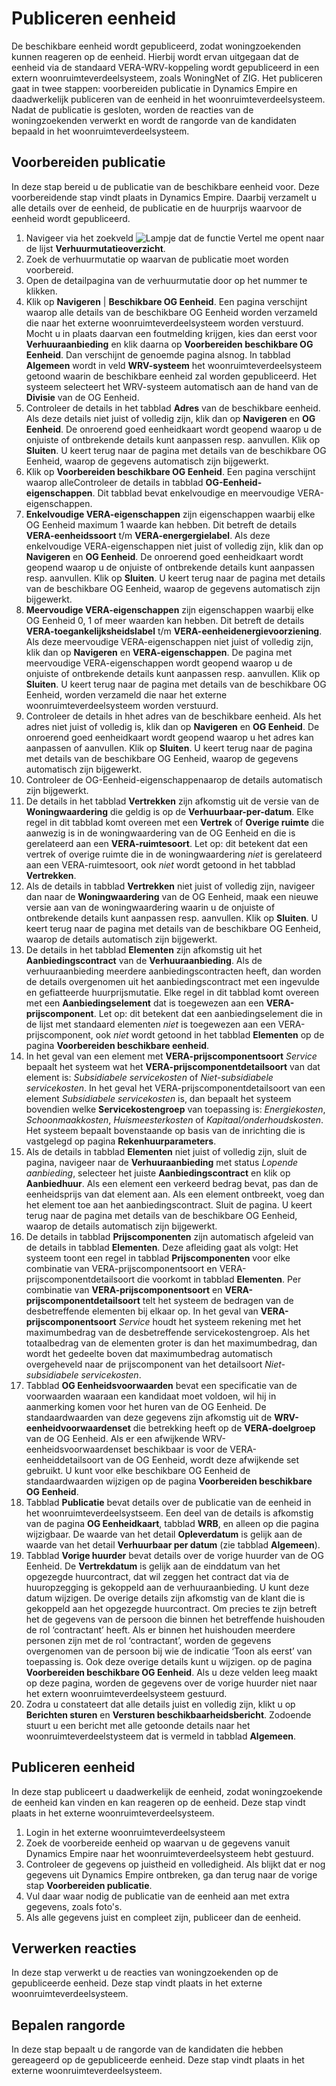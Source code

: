 # Publiceren eenheid

De beschikbare eenheid wordt gepubliceerd, zodat woningzoekenden kunnen reageren op de eenheid. Hierbij wordt ervan uitgegaan dat de eenheid via de standaard VERA-WRV-koppeling wordt gepubliceerd in een extern woonruimteverdeelsysteem, zoals WoningNet of ZIG. 
Het publiceren gaat in twee stappen: voorbereiden publicatie in Dynamics Empire en daadwerkelijk publiceren van de eenheid in het woonruimteverdeelsysteem. Nadat de publicatie is gesloten, worden de reacties van de woningzoekenden verwerkt en wordt de rangorde van de kandidaten bepaald in het woonruimteverdeelsysteem.  


## Voorbereiden publicatie   

In deze stap bereid u de publicatie van de beschikbare eenheid voor. Deze voorbereidende stap vindt plaats in Dynamics Empire. Daarbij verzamelt u alle details over de eenheid, de publicatie en de huurprijs waarvoor de eenheid wordt gepubliceerd. 

1. Navigeer via het zoekveld ![Lampje dat de functie Vertel me opent](https://docs.microsoft.com/nl-NL/dynamics365/business-central/media/ui-search/search_small.png "Vertel me wat u wilt doen") naar de lijst **Verhuurmutatieoverzicht**.
2. Zoek de verhuurmutatie op waarvan de publicatie moet worden voorbereid.
3. Open de detailpagina van de verhuurmutatie door op het nummer te klikken. 
4. Klik op **Navigeren** | **Beschikbare OG Eenheid**.  Een pagina verschijnt waarop alle details van de beschikbare OG Eenheid worden verzameld die naar het externe woonruimteverdeelsysteem worden verstuurd.  Mocht u in plaats daarvan een foutmelding krijgen, kies dan eerst voor **Verhuuraanbieding** en klik daarna op **Voorbereiden beschikbare OG Eenheid**.  Dan verschijnt de genoemde pagina alsnog.  In tabblad **Algemeen** wordt in veld **WRV-systeem** het woonruimteverdeelsysteem getoond waarin de beschikbare eenheid zal worden gepubliceerd. Het systeem selecteert het WRV-systeem automatisch aan de hand van de **Divisie** van de OG Eenheid. 
5. Controleer de details in het tabblad **Adres** van de beschikbare eenheid. Als deze details niet juist of volledig zijn, klik dan op **Navigeren** en **OG Eenheid**. De onroerend goed eenheidkaart wordt geopend waarop u de onjuiste of ontbrekende details kunt aanpassen resp. aanvullen. Klik op **Sluiten**. U keert terug naar de pagina met details van de beschikbare OG Eenheid, waarop de gegevens automatisch zijn bijgewerkt. 
56. Klik op **Voorbereiden beschikbare OG Eenheid**. Een pagina verschijnt waarop alleControleer de details in tabblad **OG-Eenheid-eigenschappen**. Dit tabblad bevat enkelvoudige en meervoudige VERA-eigenschappen. 
7. **Enkelvoudige VERA-eigenschappen** zijn eigenschappen waarbij elke OG Eenheid maximum 1 waarde kan hebben. Dit betreft de details **VERA-eenheidssoort** t/m  **VERA-energergielabel**.  Als deze enkelvoudige VERA-eigenschappen niet juist of volledig zijn, klik dan op **Navigeren** en **OG Eenheid**. De onroerend goed eenheidkaart wordt geopend waarop u de onjuiste of ontbrekende details kunt aanpassen resp. aanvullen. Klik op **Sluiten**. U keert terug naar de pagina met details van de beschikbare OG Eenheid, waarop de gegevens automatisch zijn bijgewerkt. 
8. **Meervoudige VERA-eigenschappen** zijn eigenschappen waarbij elke OG Eenheid 0, 1 of meer waarden kan hebben. Dit betreft de details **VERA-toegankelijksheidslabel** t/m  **VERA-eenheidenergievoorziening**.  Als deze meervoudige VERA-eigenschappen niet juist of volledig zijn, klik dan op **Navigeren** en **VERA-eigenschappen**. De pagina met meervoudige VERA-eigenschappen wordt geopend waarop u de onjuiste of ontbrekende details kunt aanpassen resp. aanvullen. Klik op **Sluiten**. U keert terug naar de pagina met details van de beschikbare OG Eenheid, worden verzameld die naar het externe woonruimteverdeelsysteem worden verstuurd. 
6. Controleer de details in hhet adres van de beschikbare eenheid. Als het adres niet juist of volledig is, klik dan op **Navigeren** en **OG Eenheid**. De onroerend goed eenheidkaart wordt geopend waarop u het adres kan aanpassen of aanvullen. Klik op **Sluiten**. U keert terug naar de pagina met details van de beschikbare OG Eenheid, waarop de gegevens automatisch zijn bijgewerkt. 
7. Controleer de OG-Eenheid-eigenschappenaarop de details automatisch zijn bijgewerkt. 
9. De details in het tabblad **Vertrekken** zijn afkomstig uit de versie van de **Woningwaardering** die geldig is op de **Verhuurbaar-per-datum**. Elke regel in dit tabblad komt overeen met een **Vertrek** of **Overige ruimte** die aanwezig is in de woningwaardering van de OG Eenheid en die is gerelateerd aan een **VERA-ruimtesoort**. Let op: dit betekent dat een vertrek of overige ruimte die in de woningwaardering *niet* is gerelateerd aan een VERA-ruimtesoort, ook *niet* wordt getoond in het tabblad **Vertrekken**. 
10. Als de details in tabblad **Vertrekken** niet juist of volledig zijn, navigeer dan naar de **Woningwaardering** van de OG Eenheid, maak een nieuwe versie aan van de woningwaardering waarin u de onjuiste of ontbrekende details kunt aanpassen resp. aanvullen. Klik op **Sluiten**. U keert terug naar de pagina met details van de beschikbare OG Eenheid, waarop de details automatisch zijn bijgewerkt. 
11. De details in het tabblad **Elementen** zijn afkomstig uit het **Aanbiedingscontract** van de **Verhuuraanbieding**.  Als de verhuuraanbieding meerdere aanbiedingscontracten heeft, dan worden de details overgenomen uit het aanbiedingscontract met een ingevulde en gefiatteerde huurprijsmutatie. Elke regel in dit tabblad komt overeen met een **Aanbiedingselement** dat is toegewezen aan een **VERA-prijscomponent**. Let op: dit betekent dat een aanbiedingselement die in de lijst met standaard elementen *niet* is toegewezen aan een VERA-prijscomponent, ook *niet* wordt getoond in het tabblad **Elementen** op de pagina **Voorbereiden beschikbare eenheid**.
12. In het geval van een element met **VERA-prijscomponentsoort** *Service* bepaalt het systeem wat het **VERA-prijscomponentdetailsoort** van dat element is: *Subsidiabele servicekosten* of *Niet-subsidiabele servicekosten*. In het geval het VERA-prijscomponentdetailsoort van een element *Subsidiabele servicekosten* is, dan bepaalt het systeem bovendien welke **Servicekostengroep** van toepassing is: *Energiekosten*, *Schoonmaakkosten*, *Huismeesterkosten* of *Kapitaal/onderhoudskosten*. Het systeem bepaalt bovenstaande op basis van de inrichting die is vastgelegd op pagina **Rekenhuurparameters**. 
13. Als de details in tabblad **Elementen** niet juist of volledig zijn, sluit de pagina, navigeer naar de **Verhuuraanbieding** met status *Lopende aanbieding*, selecteer het juiste **Aanbiedingscontract** en klik op **Aanbiedhuur**. Als een element een verkeerd bedrag bevat, pas dan de eenheidsprijs van dat element aan. Als een element ontbreekt, voeg dan het element toe aan het aanbiedingscontract. Sluit de pagina. U keert terug naar de pagina met details van de beschikbare OG Eenheid, waarop de details automatisch zijn bijgewerkt. 
14. De details in tabblad **Prijscomponenten** zijn automatisch afgeleid van de details in tabblad **Elementen**. Deze afleiding gaat als volgt: Het systeem toont een regel in tabblad **Prijscomponenten** voor elke combinatie van VERA-prijscomponentsoort en VERA-prijscomponentdetailsoort die voorkomt in tabblad **Elementen**. Per combinatie van **VERA-prijscomponentsoort** en **VERA-prijscomponentdetailsoort** telt het systeem de bedragen van de desbetreffende elementen bij elkaar op. In het geval van **VERA-prijscomponentsoort** *Service* houdt het systeem rekening met het maximumbedrag van de desbetreffende servicekostengroep. Als het totaalbedrag van de elementen groter is dan het maximumbedrag, dan wordt het gedeelte boven dat maximumbedrag automatisch overgeheveld naar de prijscomponent van het detailsoort *Niet-subsidiabele servicekosten*. 
15. Tabblad **OG Eenheidsvoorwaarden** bevat een specificatie van de voorwaarden waaraan een kandidaat moet voldoen, wil hij in aanmerking komen voor het huren van de OG Eenheid. De standaardwaarden van deze gegevens zijn afkomstig uit de **WRV-eenheidvoorwaardenset** die betrekking heeft op de **VERA-doelgroep** van de OG Eenheid. Als er een afwijkende WRV-eenheidsvoorwaardenset beschikbaar is voor de VERA-eenheiddetailsoort van de OG Eenheid, wordt deze afwijkende set gebruikt. U kunt voor elke beschikbare OG Eenheid de standaardwaarden wijzigen op de pagina **Voorbereiden beschikbare OG Eenheid**. 
16. Tabblad **Publicatie** bevat details over de publicatie van de eenheid in het woonruimteverdeelsystseem. Een deel van de details is afkomstig van de pagina **OG Eenheidkaart**, tabblad **WRB**, en alleen op die pagina wijzigbaar. De waarde van het detail **Opleverdatum** is gelijk aan de waarde van het detail **Verhuurbaar per datum** (zie tabblad **Algemeen**). 
17. Tabblad **Vorige huurder** bevat details over de vorige huurder van de OG Eenheid. De **Vertrekdatum** is gelijk aan de einddatum van het opgezegde huurcontract, dat wil zeggen het contract dat via de huuropzegging is gekoppeld aan de verhuuraanbieding. U kunt deze datum wijzigen. De overige details zijn afkomstig van de klant die is gekoppeld aan het opgezegde huurcontract. Om precies te zijn betreft het de gegevens van de persoon die binnen het betreffende huishouden de rol ‘contractant’ heeft. Als er binnen het huishouden meerdere personen zijn met de rol ‘contractant’, worden de gegevens overgenomen van de persoon bij wie de indicatie ‘Toon als eerst’ van toepassing is. Ook deze overige details kunt u wijzigen.  op de pagina **Voorbereiden beschikbare OG Eenheid**. Als u deze velden leeg maakt op deze pagina, worden de gegevens over de vorige huurder niet naar het extern woonruimteverdeelsysteem gestuurd. 
18. Zodra u constateert dat alle details juist en volledig zijn, klikt u op **Berichten sturen** en **Versturen beschikbaarheidsbericht**.  Zodoende stuurt u een bericht met alle getoonde details naar het woonruimteverdeelstysteem dat is vermeld in tabblad **Algemeen**.  
 

## Publiceren eenheid 

In deze stap publiceert u daadwerkelijk de eenheid, zodat woningzoekende de eenheid kan vinden en kan reageren op de eenheid. Deze stap vindt plaats in het externe woonruimteverdeelsysteem.  

1. Login in het externe woonruimteverdeelsysteem 
2. Zoek de voorbereide eenheid op waarvan u de gegevens vanuit Dynamics Empire naar het woonruimteverdeelsysteem hebt gestuurd. 
3. Controleer de gegevens op juistheid en volledigheid. Als blijkt dat er nog gegevens uit Dynamics Empire ontbreken, ga dan terug naar de vorige stap **Voorbereiden publicatie**. 
4. Vul daar waar nodig de publicatie van de eenheid aan met extra gegevens, zoals foto's. 
5. Als alle gegevens juist en compleet zijn, publiceer dan de eenheid.  


## Verwerken reacties  

In deze stap verwerkt u de reacties van woningzoekenden op de gepubliceerde eenheid. Deze stap vindt plaats in het externe woonruimteverdeelsysteem. 


## Bepalen rangorde  

In deze stap bepaalt u de rangorde van de kandidaten die hebben gereageerd op de gepubliceerde eenheid. Deze stap vindt plaats in het externe woonruimteverdeelsysteem. 

<!--stackedit_data:
eyJoaXN0b3J5IjpbNDg2ODQ4ODE2LDE5NTExMzQ4NywtMTIxMz
Q4MDg2OCwxMjI0MDc5MDg5LC0xODY1NTAyOTE4LC0zMTMzNjE1
MjYsMTgyNDY4MTcwMSw4ODg0NzA4OTgsLTk5MzMzMzY0MSwtMT
I3MTY4NDAxLDEzMTIxMjYzMiwtMTY0NjczNjM1NCwtMjk2MjIy
NDU2LDQxNTY3NjczMiwzNzY1NzU3MjAsLTE3MTYzMDkwMDksMT
E3NjAxMjAzNywtNzkzNjc1ODIzLC01MjY5MTg1NzksMTczMDI1
MjQ1OF19
-->